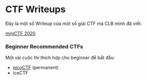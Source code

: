 # CTF Writeups

Đây là một số Writeup của một số giải CTF mà CLB mình đã viết.

[miniCTF 2020](/miniCTF2020/README.md)

### Beginner Recommended CTFs
Một vài cuộc thi thích hợp cho beginner để bắt đầu: 
- [picoCTF](https://picoctf.org/) (permanent)
- iceCTF
